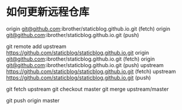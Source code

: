 
# 如何更新远程仓库
origin  git@github.com:ibrother/staticblog.github.io.git (fetch)
origin  git@github.com:ibrother/staticblog.github.io.git (push)

git remote add upstream https://github.com/staticblog/staticblog.github.io.git
origin  git@github.com:ibrother/staticblog.github.io.git (fetch)
origin  git@github.com:ibrother/staticblog.github.io.git (push)
upstream        https://github.com/staticblog/staticblog.github.io.git (fetch)
upstream        https://github.com/staticblog/staticblog.github.io.git (push)

git fetch upstream
git checkout master
git merge upstream/master

git push origin master